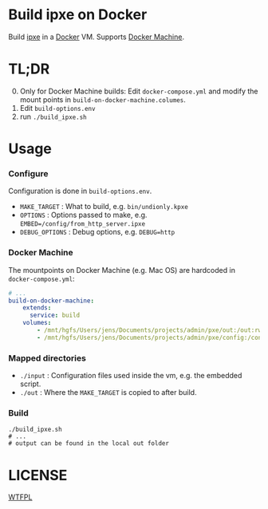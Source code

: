 Build ipxe on Docker
=================

Build [ipxe](http://ipxe.org) in a [Docker](http://docker.io) VM. Supports [Docker Machine](https://docs.docker.com/machine/).

TL;DR
=====

0) Only for Docker Machine builds: Edit `docker-compose.yml` and modify the mount points in `build-on-docker-machine.columes`.
1) Edit `build-options.env` 
2) run `./build_ipxe.sh`

Usage
======

### Configure

Configuration is done in `build-options.env`.

* `MAKE_TARGET` : What to build, e.g. `bin/undionly.kpxe`
* `OPTIONS` : Options passed to make, e.g. `EMBED=/config/from_http_server.ipxe`
* `DEBUG_OPTIONS` : Debug options, e.g. `DEBUG=http` 

### Docker Machine

The mountpoints on Docker Machine (e.g. Mac OS) are hardcoded in `docker-compose.yml`:

```yaml
# ...
build-on-docker-machine: 
    extends:
      service: build
    volumes: 
        - /mnt/hgfs/Users/jens/Documents/projects/admin/pxe/out:/out:rw
        - /mnt/hgfs/Users/jens/Documents/projects/admin/pxe/config:/config:ro
```

### Mapped directories

* `./input` : Configuration files used inside the vm, e.g. the embedded script.
* `./out` : Where the `MAKE_TARGET` is copied to after build.

### Build

``` 
./build_ipxe.sh
# ...
# output can be found in the local out folder
```


LICENSE
==========

[WTFPL](http://www.wtfpl.net/about/)

